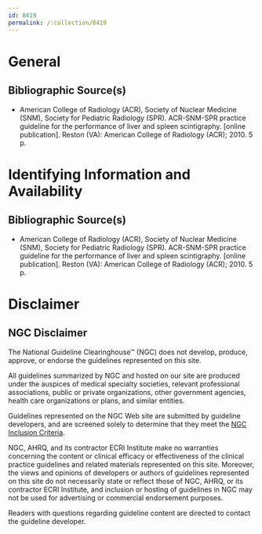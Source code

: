 ```yaml
---
id: 8419
permalink: /:collection/8419
---
```


# General

## Bibliographic Source(s)

- American College of Radiology (ACR), Society of Nuclear Medicine (SNM), Society for Pediatric Radiology (SPR). ACR-SNM-SPR practice guideline for the performance of liver and spleen scintigraphy. [online publication]. Reston (VA): American College of Radiology (ACR); 2010. 5 p.

# Identifying Information and Availability

## Bibliographic Source(s)

- American College of Radiology (ACR), Society of Nuclear Medicine (SNM), Society for Pediatric Radiology (SPR). ACR-SNM-SPR practice guideline for the performance of liver and spleen scintigraphy. [online publication]. Reston (VA): American College of Radiology (ACR); 2010. 5 p.

# Disclaimer

## NGC Disclaimer

The National Guideline Clearinghouse™ (NGC) does not develop, produce, approve, or endorse the guidelines represented on this site.

All guidelines summarized by NGC and hosted on our site are produced under the auspices of medical specialty societies, relevant professional associations, public or private organizations, other government agencies, health care organizations or plans, and similar entities.

Guidelines represented on the NGC Web site are submitted by guideline developers, and are screened solely to determine that they meet the [NGC Inclusion Criteria](/help-and-about/summaries/inclusion-criteria).

NGC, AHRQ, and its contractor ECRI Institute make no warranties concerning the content or clinical efficacy or effectiveness of the clinical practice guidelines and related materials represented on this site. Moreover, the views and opinions of developers or authors of guidelines represented on this site do not necessarily state or reflect those of NGC, AHRQ, or its contractor ECRI Institute, and inclusion or hosting of guidelines in NGC may not be used for advertising or commercial endorsement purposes.

Readers with questions regarding guideline content are directed to contact the guideline developer.


